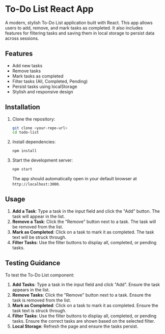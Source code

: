 # To-Do List React App

A modern, stylish To-Do List application built with React. This app allows users to add, remove, and mark tasks as completed. It also includes features for filtering tasks and saving them in local storage to persist data across sessions.

## Features

- Add new tasks
- Remove tasks
- Mark tasks as completed
- Filter tasks (All, Completed, Pending)
- Persist tasks using localStorage
- Stylish and responsive design

## Installation

1. Clone the repository:

   ```bash
   git clone <your-repo-url>
   cd todo-list
   ```

2. Install dependencies:

   ```bash
   npm install
   ```

3. Start the development server:

   ```bash
   npm start
   ```

   The app should automatically open in your default browser at `http://localhost:3000`.

## Usage

1. **Add a Task**: Type a task in the input field and click the "Add" button. The task will appear in the list.
2. **Remove a Task**: Click the "Remove" button next to a task. The task will be removed from the list.
3. **Mark as Completed**: Click on a task to mark it as completed. The task text will be struck through.
4. **Filter Tasks**: Use the filter buttons to display all, completed, or pending tasks.

## Testing Guidance

To test the To-Do List component:

1. **Add Tasks**: Type a task in the input field and click "Add". Ensure the task appears in the list.
2. **Remove Tasks**: Click the "Remove" button next to a task. Ensure the task is removed from the list.
3. **Mark as Completed**: Click on a task to mark it as completed. Ensure the task text is struck through.
4. **Filter Tasks**: Use the filter buttons to display all, completed, or pending tasks. Ensure the correct tasks are shown based on the selected filter.
5. **Local Storage**: Refresh the page and ensure the tasks persist.
